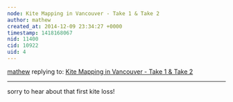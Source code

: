```yaml
---
node: Kite Mapping in Vancouver - Take 1 & Take 2
author: mathew
created_at: 2014-12-09 23:34:27 +0000
timestamp: 1418168067
nid: 11400
cid: 10922
uid: 4
---
```




[mathew](../profile/mathew) replying to: [Kite Mapping in Vancouver - Take 1 & Take 2](../notes/MelissaN/11-25-2014/kite-mapping-in-vancouver-take-1-take-2)

----
sorry to hear about that first kite loss!